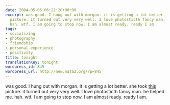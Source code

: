 ```yaml
---
date: 2004-05-05 06:22:20+00:00
excerpt: was good. I hung out with morgan. it is getting a lot better. she took this
  picture. it turned out very very well. I love photosticth fancy man. he helped me.
  hah. wtf. I am going to stop now. I am almost ready. ready I am.
tags:
- socializing
- photography
- friendship
- personal-experience
- positivity
title: tonight
translationKey: tonight
wordpress_id: 845
wordpress_url: http://new.nata2.org/?p=845
---
```


was good. I hung out with morgan. it is getting a lot better. she took <a href="http://dopeman.org/tonight.html">this</a> picture. it turned out very very well. I love photosticth fancy man. he helped me. hah. wtf. I am going to stop now. I am almost ready. ready I am.